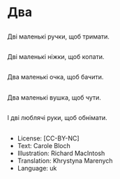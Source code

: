 # Два

##
Дві маленькі ручки, щоб тримати.

##
Дві маленькі ніжки, щоб копати.

##
Два маленькі очка, щоб бачити.

##
Два маленькі вушка, щоб чути.

##
І дві люблячі руки, щоб обнімати.

##
* License: [CC-BY-NC]
* Text: Carole Bloch
* Illustration: Richard MacIntosh
* Translation: Khrystyna Marenych
* Language: uk
